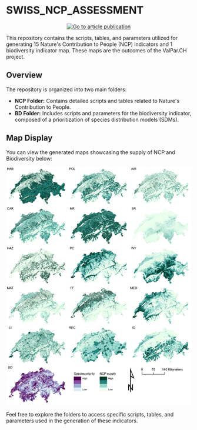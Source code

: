 # SWISS_NCP_ASSESSMENT

<p align="center">
  <a href="https://doi.org/10.1016/j.ecolind.2024.112079">
    <img src="https://img.shields.io/badge/DOI-10.1016/j.ecolind.2024.112079-blue" alt="Go to article publication">
  </a>
</p>

This repository contains the scripts, tables, and parameters utilized for generating 15 Nature's Contribution to People (NCP) indicators and 1 biodiversity indicator map. These maps are the outcomes of the ValPar.CH project.

## Overview

The repository is organized into two main folders:

- **NCP Folder:** Contains detailed scripts and tables related to Nature's Contribution to People.
- **BD Folder:** Includes scripts and parameters for the biodiversity indicator, composed of a prioritization of species distribution models (SDMs).

## Map Display

You can view the generated maps showcasing the supply of NCP and Biodiversity below:

![NCP and Biodiversity Maps](https://github.com/NKulling/SWISS_NCP_ASSESSMENT/blob/main/NCP/_display/maps.png)

Feel free to explore the folders to access specific scripts, tables, and parameters used in the generation of these indicators. 
